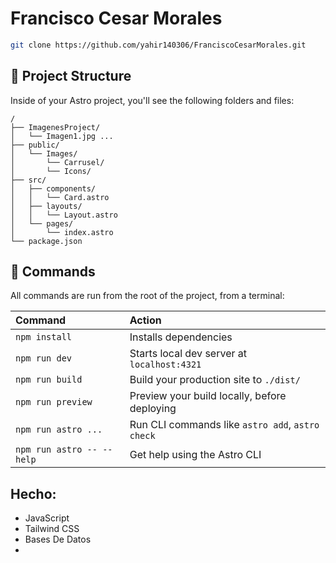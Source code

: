 # Francisco Cesar Morales

```sh
git clone https://github.com/yahir140306/FranciscoCesarMorales.git
```

## 🚀 Project Structure

Inside of your Astro project, you'll see the following folders and files:

```text
/
├── ImagenesProject/
│   └── Imagen1.jpg ...
├── public/
│   └── Images/
│       └── Carrusel/
│       └── Icons/
├── src/
│   ├── components/
│   │   └── Card.astro
│   ├── layouts/
│   │   └── Layout.astro
│   └── pages/
│       └── index.astro
└── package.json
```

## 🧞 Commands

All commands are run from the root of the project, from a terminal:

| Command                   | Action                                           |
| :------------------------ | :----------------------------------------------- |
| `npm install`             | Installs dependencies                            |
| `npm run dev`             | Starts local dev server at `localhost:4321`      |
| `npm run build`           | Build your production site to `./dist/`          |
| `npm run preview`         | Preview your build locally, before deploying     |
| `npm run astro ...`       | Run CLI commands like `astro add`, `astro check` |
| `npm run astro -- --help` | Get help using the Astro CLI                     |

## Hecho:

<ul>
    <li>JavaScript</li>
    <li>Tailwind CSS</li>
    <li>Bases De Datos</li>
    <li></li>
</ul>